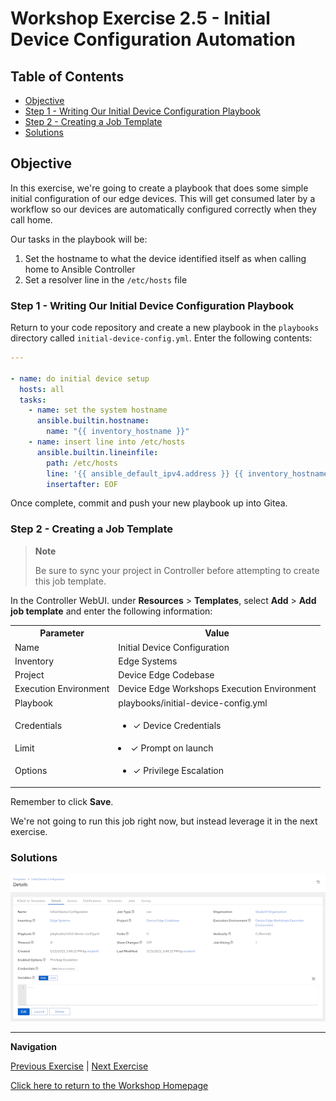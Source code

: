 # Workshop Exercise 2.5 - Initial Device Configuration Automation

## Table of Contents

* [Objective](#objective)
* [Step 1 - Writing Our Initial Device Configuration Playbook](#step-1---writing-our-initial-device-configuration-playbook)
* [Step 2 - Creating a Job Template](#step-2---creating-a-job-template)
* [Solutions](#solutions)

## Objective

In this exercise, we're going to create a playbook that does some simple initial configuration of our edge devices. This will get consumed later by a workflow so our devices are automatically configured correctly when they call home.

Our tasks in the playbook will be:
1. Set the hostname to what the device identified itself as when calling home to Ansible Controller
2. Set a resolver line in the `/etc/hosts` file


### Step 1 - Writing Our Initial Device Configuration Playbook

Return to your code repository and create a new playbook in the `playbooks` directory called `initial-device-config.yml`. Enter the following contents:
```yaml
---

- name: do initial device setup
  hosts: all
  tasks:
    - name: set the system hostname
      ansible.builtin.hostname:
        name: "{{ inventory_hostname }}"
    - name: insert line into /etc/hosts
      ansible.builtin.lineinfile:
        path: /etc/hosts
        line: '{{ ansible_default_ipv4.address }} {{ inventory_hostname }} {{ inventory_hostname }}.lcl'
        insertafter: EOF

```

Once complete, commit and push your new playbook up into Gitea.

### Step 2 - Creating a Job Template

> **Note**
>
> Be sure to sync your project in Controller before attempting to create this job template.

In the Controller WebUI. under **Resources** > **Templates**, select **Add** > **Add job template** and enter the following information:

<table>
  <tr>
    <th>Parameter</th>
    <th>Value</th>
  </tr>
  <tr>
    <td>Name</td>
    <td>Initial Device Configuration</td>
  </tr>
  <tr>
    <td>Inventory</td>
    <td>Edge Systems</td>
  </tr>
  <tr>
    <td>Project</td>
    <td>Device Edge Codebase</td>
  </tr>
  <tr>
    <td>Execution Environment</td>
    <td>Device Edge Workshops Execution Environment</td>
  </tr>
  <tr>
    <td>Playbook</td>
    <td>playbooks/initial-device-config.yml</td>
  </tr>
  <tr>
    <td>Credentials</td>
    <td><ul><li>✓ Device Credentials</li></ul></td>
  </tr>
  <tr>
    <td>Limit</td>
    <td><li>✓ Prompt on launch</li></td>
  </tr>
   <tr>
    <td>Options</td>
    <td><ul><li>✓ Privilege Escalation</li></ul></td>
  </tr> 
</table>

Remember to click **Save**.

We're not going to run this job right now, but instead leverage it in the next exercise.

### Solutions

![Initial Device Configuration Job Template](../images/initial-device-config-template.png)

---
**Navigation**

[Previous Exercise](../2.4-build-iso) | [Next Exercise](../2.6-provisioning-workflow)

[Click here to return to the Workshop Homepage](../README.md)
